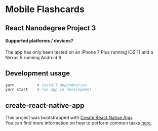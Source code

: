 # Mobile Flashcards
## React Nanodegree Project 3

#### Supported platforms / devices?

The app has only been tested on an iPhone 7 Plus running iOS 11 and a Nexus 5 running Android 6

## Development usage

```bash
yarn          # install dependencies
yarn start    # run app in development
```

## create-react-native-app

This project was bootstrapped with [Create React Native App](https://github.com/react-community/create-react-native-app).  
You can find more information on how to perform common tasks [here](https://github.com/react-community/create-react-native-app/blob/master/react-native-scripts/template/README.md).


